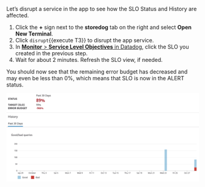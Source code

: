 Let’s disrupt a service in the app to see how the SLO Status and History are affected.

1. Click the **+** sign next to the **storedog** tab on the right and select **Open New Terminal**.
2. Click `disrupt`{{execute T3}} to disrupt the app service.
3. In <a href="https://app.datadoghq.com/slo" target="_datadog">**Monitor** > **Service Level Objectives** in Datadog</a>, click the SLO you created in the previous step.
4. Wait for about 2 minutes. Refresh the SLO view, if needed.

You should now see that the remaining error budget has decreased and may even be less than 0%, which means that SLO is now in the ALERT status.

![SLO ALERT](actionslos/assets/slo-alert.png)